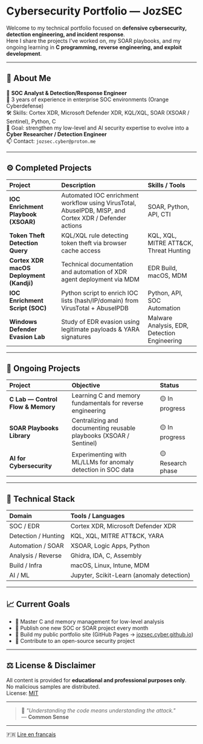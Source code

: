 # Cybersecurity Portfolio — JozSEC

Welcome to my technical portfolio focused on **defensive cybersecurity, detection engineering, and incident response**.  
Here I share the projects I’ve worked on, my SOAR playbooks, and my ongoing learning in **C programming, reverse engineering, and exploit development**.

---

## 👤 About Me
🎯 **SOC Analyst & Detection/Response Engineer**  
💼 3 years of experience in enterprise SOC environments (Orange Cyberdefense)  
🛠️ Skills: Cortex XDR, Microsoft Defender XDR, KQL/XQL, SOAR (XSOAR / Sentinel), Python, C  
📍 Goal: strengthen my low-level and AI security expertise to evolve into a **Cyber Researcher / Detection Engineer**  
📫 Contact: `jozsec.cyber@proton.me`

---

## ⚙️ Completed Projects

| Project | Description | Skills / Tools |
|:--|:--|:--|
|  **IOC Enrichment Playbook (XSOAR)** | Automated IOC enrichment workflow using VirusTotal, AbuseIPDB, MISP, and Cortex XDR / Defender actions | SOAR, Python, API, CTI |
|  **Token Theft Detection Query** | KQL/XQL rule detecting token theft via browser cache access | KQL, XQL, MITRE ATT&CK, Threat Hunting |
|  **Cortex XDR macOS Deployment (Kandji)** | Technical documentation and automation of XDR agent deployment via MDM | EDR Build, macOS, MDM |
|  **IOC Enrichment Script (SOC)** | Python script to enrich IOC lists (hash/IP/domain) from VirusTotal + AbuseIPDB | Python, API, SOC Automation |
|  **Windows Defender Evasion Lab** | Study of EDR evasion using legitimate payloads & YARA signatures | Malware Analysis, EDR, Detection Engineering |

---

## 🚧 Ongoing Projects

| Project | Objective | Status |
|:--|:--|:--|
|  **C Lab — Control Flow & Memory** | Learning C and memory fundamentals for reverse engineering | 🟡 In progress |
|  **SOAR Playbooks Library** | Centralizing and documenting reusable playbooks (XSOAR / Sentinel) | 🟡 In progress |
|  **AI for Cybersecurity** | Experimenting with ML/LLMs for anomaly detection in SOC data | 🟡 Research phase |

---

## 🧩 Technical Stack

| Domain | Tools / Languages |
|:--|:--|
| SOC / EDR | Cortex XDR, Microsoft Defender XDR |
| Detection / Hunting | KQL, XQL, MITRE ATT&CK, YARA |
| Automation / SOAR | XSOAR, Logic Apps, Python |
| Analysis / Reverse | Ghidra, IDA, C, Assembly |
| Build / Infra | macOS, Linux, Intune, MDM |
| AI / ML | Jupyter, Scikit-Learn (anomaly detection) |

---

## 📈 Current Goals
- 🔹 Master C and memory management for low-level analysis  
- 🔹 Publish one new SOC or SOAR project every month  
- 🔹 Build my public portfolio site (GitHub Pages → [jozsec.cyber.github.io](#))  
- 🔹 Contribute to an open-source security project  

---

## ⚖️ License & Disclaimer
All content is provided for **educational and professional purposes only**.  
No malicious samples are distributed.  
License: [MIT](./LICENSE)

---

> 💬 *"Understanding the code means understanding the attack."*  
> — **Common Sense**

---

🇫🇷 [Lire en français](./README_FR.md)
